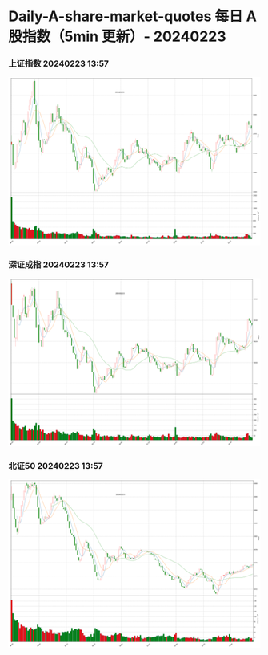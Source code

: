 
# Daily-A-share-market-quotes 每日 A 股指数（5min 更新）- 20240223

### 上证指数 20240223 13:57
![](./fig/2024/2/20240223-sh000001.png)

### 深证成指 20240223 13:57
![](./fig/2024/2/20240223-sz399001.png)

### 北证50 20240223 13:57
![](./fig/2024/2/20240223-bj899050.png)
